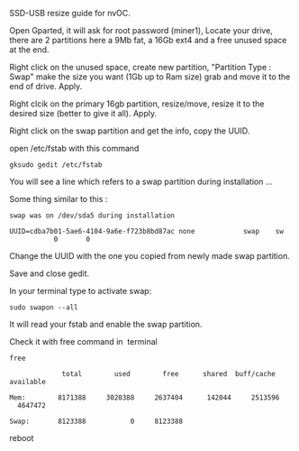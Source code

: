 SSD-USB resize guide for nvOC.

Open Gparted, it will ask for root password (miner1), Locate your drive, there are 2 partitions here a 9Mb fat, a 16Gb ext4 and a free unused space at the end. 

Right click on the unused space, create new partition, "Partition Type : Swap" make the size you want (1Gb up to Ram size) grab and move it to the end of drive. Apply.

Right clcik on the primary 16gb partition, resize/move, resize it to the desired size (better to give it all). Apply.

Right click on the swap partition and get the info, copy the UUID. 

open /etc/fstab with this command

```gksudo gedit /etc/fstab```

You will see a line which refers to a swap partition during installation ... 

Some thing similar to this :

```
swap was on /dev/sda5 during installation

UUID=cdba7b01-5ae6-4104-9a6e-f723b8bd87ac none            swap    sw              0       0
```


Change the UUID with the one you copied from newly made swap partition.

Save and close gedit.

In your terminal type to activate swap:

```sudo swapon --all```

It will read your fstab and enable the swap partition.

Check it with free command in  terminal

```
free

             total        used        free      shared  buff/cache   available
             
Mem:        8171388     3020388     2637404      142044     2513596     4647472

Swap:       8123388           0     8123388
```

reboot

